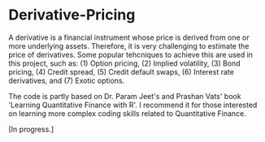 # Derivative-Pricing

A derivative is a financial instrument whose price is derived from one or more underlying assets. Therefore, it is very challenging to estimate the price of derivatives. Some popular tehcniques to achieve this are used in this project, such as: (1) Option pricing, (2) Implied volatility, (3) Bond pricing, (4) Credit spread, (5) Credit default swaps, (6) Interest rate derivatives, and (7) Exotic options.




The code is partly based on Dr. Param Jeet's and Prashan Vats' book 'Learning Quantitative Finance with R'. I recommend it for those interested on learning more complex coding skills related to Quantitative Finance. 

[In progress.]
